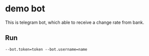 # demo bot

This is telegram bot, which able to receive a change rate from bank. 

## Run
```
--bot.token=token --bot.username=name
```
